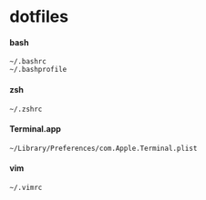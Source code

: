 dotfiles
====

#### bash

```
~/.bashrc
~/.bashprofile
```

#### zsh

```
~/.zshrc
```

#### Terminal.app

```
~/Library/Preferences/com.Apple.Terminal.plist
```

#### vim

```
~/.vimrc
```

